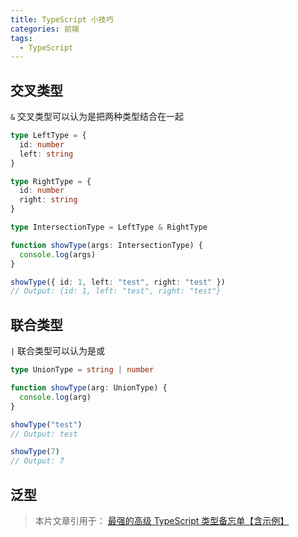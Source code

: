 ```yaml
---
title: TypeScript 小技巧
categories: 前端
tags:
  - TypeScript
---
```


## 交叉类型

`&` 交叉类型可以认为是把两种类型结合在一起

```ts
type LeftType = {
  id: number
  left: string
}

type RightType = {
  id: number
  right: string
}

type IntersectionType = LeftType & RightType

function showType(args: IntersectionType) {
  console.log(args)
}

showType({ id: 1, left: "test", right: "test" })
// Output: {id: 1, left: "test", right: "test"}
```

## 联合类型

`|` 联合类型可以认为是或

```ts
type UnionType = string | number

function showType(arg: UnionType) {
  console.log(arg)
}

showType("test")
// Output: test

showType(7)
// Output: 7
```

## 泛型



> 本片文章引用于：
> [最强的高级 TypeScript 类型备忘单【含示例】](https://mp.weixin.qq.com/s?__biz=MzIyNjUxNjMxOA==&mid=2247491971&idx=3&sn=50f1763a4c872b683f47ba11a3fd4e1c&chksm=e86dedb2df1a64a4e4b00edffdf35f13f05c67a75f7532f292bec5fe5ccd44090b963e1fc46e&scene=178&cur_album_id=1751460113510400010#rd)
>
